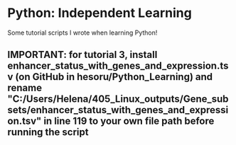 # Python: Independent Learning
Some tutorial scripts I wrote when learning Python!

## IMPORTANT: for tutorial 3, install enhancer_status_with_genes_and_expression.tsv (on GitHub in hesoru/Python_Learning) and rename "C:/Users/Helena/405_Linux_outputs/Gene_subsets/enhancer_status_with_genes_and_expression.tsv" in line 119 to your own file path before running the script

